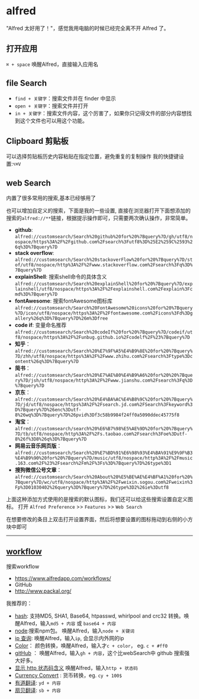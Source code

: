 # alfred

"Alfred 太好用了！"，感觉我用电脑的时候已经完全离不开 Alfred 了。
## 打开应用
`⌘ + space` 唤醒Alfred，直接输入应用名

## file Search
 - `find + 关键字`：搜索文件并在 finder 中显示
 - `open + 关键字`：搜索文件并打开
 - `in + 关键字`：搜索文件内容，这个厉害了，如果你只记得文件的部分内容想找到这个文件也可以用这个功能。

## Clipboard 剪贴板
可以选择剪贴板历史内容粘贴在指定位置，避免重复的复制操作
我的快捷键设置:`⌥⌘V`

## web Search
 内置了很多常用的搜索,基本已经够用了

 也可以增加自定义的搜索，下面是我的一些设置, 直接在浏览器打开下面想添加的搜索的`alfred://**`链接，根据提示操作即可，只需要两次确认操作，非常简单。
- **github**: `alfred://customsearch/Search%20github%20for%20%7Bquery%7D/gh/utf8/nospace/https%3A%2F%2Fgithub.com%2Fsearch%3Futf8%3D%25E2%259C%2593%26q%3D%7Bquery%7D`
- **stack overflow**: `alfred://customsearch/Search%20stackoverFlow%20for%20%7Bquery%7D/stof/utf8/nospace/http%3A%2F%2Fwww.stackoverflow.com%2Fsearch%3Fq%3D%7Bquery%7D`
- **explainShell**: 搜索shell命令的具体含义
  `alfred://customsearch/Search%20explainShell%20for%20%7Bquery%7D/explainshell/utf8/nospace/https%3A%2F%2Fexplainshell.com%2Fexplain%3Fcmd%3D%7Bquery%7D`
- **fontAwesome**: 搜索fontAwesome图标库
   `alfred://customsearch/Search%20FontAwesome%20icons%20for%20%7Bquery%7D/icon/utf8/nospace/https%3A%2F%2Ffontawesome.com%2Ficons%3Fd%3Dgallery%26q%3D%7Bquery%7D%26m%3Dfree`
- **code if**: 变量命名推荐
  `alfred://customsearch/Search%20codeIf%20for%20%7Bquery%7D/codeif/utf8/nospace/https%3A%2F%2Funbug.github.io%2Fcodelf%2F%23%7Bquery%7D`
- **知乎**： `alfred://customsearch/Search%20%E7%9F%A5%E4%B9%8E%20for%20%7Bquery%7D/zhh/utf8/nospace/https%3A%2F%2Fwww.zhihu.com%2Fsearch%3Ftype%3Dcontent%26q%3D%7Bquery%7D`
- **简书**： `alfred://customsearch/Search%20%E7%AE%80%E4%B9%A6%20for%20%20%7Bquery%7D/jsh/utf8/nospace/http%3A%2F%2Fwww.jianshu.com%2Fsearch%3Fq%3D%7Bquery%7D`
- **京东**： `alfred://customsearch/Search%20%E4%BA%AC%E4%B8%9C%20for%20%7Bquery%7D/jd/utf8/nospace/https%3A%2F%2Fsearch.jd.com%2FSearch%3Fkeyword%3D%7Bquery%7D%26enc%3Dutf-8%26wq%3D%7Bquery%7D%26pvid%3Df3c58b9984f24ff0a5090ddec45775f8`
- **淘宝**： `alfred://customsearch/search%20%E6%B7%98%E5%AE%9D%20for%20%7Bquery%7D/tb/utf8/nospace/http%3A%2F%2Fs.taobao.com%2Fsearch%3Foe%3Dutf-8%26f%3D8%26q%3D%7Bquery%7D`
- **网易云音乐网页版**： `alfred://customsearch/Search%20%E7%BD%91%E6%98%93%E4%BA%91%E9%9F%B3%E4%B9%90%20for%20%7Bquery%7D/music/utf8/nospace/http%3A%2F%2Fmusic.163.com%2F%23%2Fsearch%2Fm%2F%3Fs%3D%7Bquery%7D%26type%3D1`
- **搜狗微信公号文章**： `alfred://customsearch/Search%20About%20%E5%BE%AE%E4%BF%A1%20for%20%7Bquery%7D/wc/utf8/nospace/http%3A%2F%2Fweixin.sogou.com%2Fweixin%3Fp%3D01030402%26query%3D%7Bquery%7D%26type%3D2%26ie%3Dutf8`

上面这种添加方式使用的是搜索的默认图标，我们还可以给这些搜索设置自定义图标。
打开 `Alfred Preference` >> `Features` >> `Web Search`

在想要修改的条目上双击打开设置界面，然后将想要设置的图标拖动到右侧的小方块中即可
 ***

## [workflow](https://www.alfredapp.com/workflows/)
搜索workflow
- https://www.alfredapp.com/workflows/
- GitHub
- http://www.packal.org/

我推荐的：
- [hash](https://github.com/BigLuck/alfred2-hash):  支持MD5, SHA1, Base64, htpasswd, whirlpool and crc32 转换。唤醒Alfred，输入`md5 + 内容` 或 `base64 + 内容`
- [node](https://github.com/onvno/alfred-package-workflow/blob/master/package/node.alfredworkflow):搜索npm包。 唤醒Alfred，输入`node + 关键词`
- [ip 查询](https://github.com/zenorocha/alfred-workflows/tree/master/ip-address): 唤醒Alfred，输入`ip`, 会显示内外网的ip
- [Color](https://github.com/TylerEich/Alfred-Extras/releases)： 颜色转换，唤醒Alfred，输入才`c + color`， eg. `c + #ff0`
- [gitHub](https://github.com/gharlan/alfred-github-workflow) ： 唤醒Alfred，输入`gh + 内容`，这个比webSearch中 github 搜索强大好多。
- [显示 http 状态码含义](https://github.com/JoelQ/alfred-http) 唤醒Alfred，输入`http + 状态码`
- [Currency Convert](https://github.com/jin5354/alfred3-workflow-CurrencyConvert/releases) : 货币转换，eg. `cy + 100$`
- [有道翻译](https://github.com/whyliam/whyliam.workflows.youdao): `yd + 内容`
- [扇贝翻译](https://github.com/henter/Shanbay-Alfred2): `sb + 内容`

